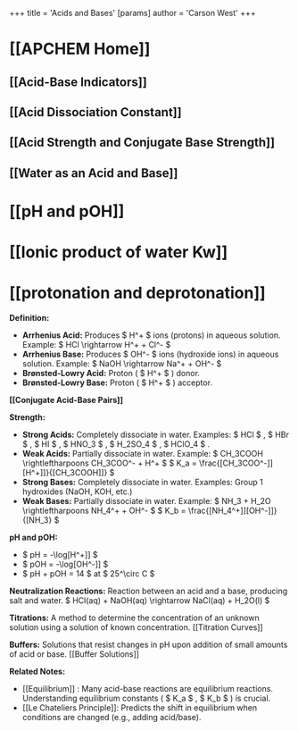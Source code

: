 +++
 title = 'Acids and Bases'
[params]
	author = 'Carson West'
+++
# [[APCHEM Home]]

## [[Acid-Base Indicators]]

## [[Acid Dissociation Constant]]
## [[Acid Strength and Conjugate Base Strength]]
## [[Water as an Acid and Base]]
# [[pH and pOH]]
# [[Ionic product of water Kw]]
# [[protonation and deprotonation]]
**Definition:**

* **Arrhenius Acid:** Produces  $ H^+ $  ions (protons) in aqueous solution.  Example:  $ HCl \rightarrow H^+ + Cl^- $ 
* **Arrhenius Base:** Produces  $ OH^- $  ions (hydroxide ions) in aqueous solution. Example:  $ NaOH \rightarrow Na^+ + OH^- $ 
* **Brønsted-Lowry Acid:**  Proton ( $ H^+ $ ) donor.
* **Brønsted-Lowry Base:** Proton ( $ H^+ $ ) acceptor.

**[[Conjugate Acid-Base Pairs]]**

**Strength:**

* **Strong Acids:** Completely dissociate in water. Examples:  $ HCl $ ,  $ HBr $ ,  $ HI $ ,  $ HNO_3 $ ,  $ H_2SO_4 $ ,  $ HClO_4 $ .
* **Weak Acids:** Partially dissociate in water.  Example:  $ CH_3COOH \rightleftharpoons CH_3COO^- + H^+ $     $ K_a = \frac{[CH_3COO^-]][H^+]]}{[CH_3COOH]]} $ 
* **Strong Bases:** Completely dissociate in water. Examples: Group 1 hydroxides (NaOH, KOH, etc.)
* **Weak Bases:** Partially dissociate in water. Example:  $ NH_3 + H_2O \rightleftharpoons NH_4^+ + OH^- $    $ K_b = \frac{[NH_4^+]][OH^-]]}{[NH_3} $ 


**pH and pOH:**

*  $ pH = -\log[H^+]] $ 
*  $ pOH = -\log[OH^-]] $ 
*  $ pH + pOH = 14 $  at  $ 25^\circ C $ 

**Neutralization Reactions:** Reaction between an acid and a base, producing salt and water.
 $ HCl(aq) + NaOH(aq) \rightarrow NaCl(aq) + H_2O(l) $ 

**Titrations:**  A method to determine the concentration of an unknown solution using a solution of known concentration.  [[Titration Curves]]

**Buffers:** Solutions that resist changes in pH upon addition of small amounts of acid or base.  [[Buffer Solutions]]

**Related Notes:**

* [[Equilibrium]] :  Many acid-base reactions are equilibrium reactions. Understanding equilibrium constants ( $ K_a $ ,  $ K_b $ ) is crucial.
* [[Le Chateliers Principle]]:  Predicts the shift in equilibrium when conditions are changed (e.g., adding acid/base).


